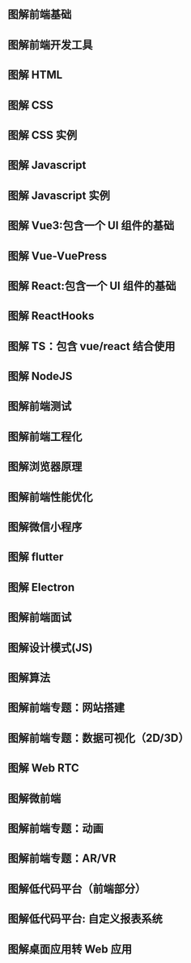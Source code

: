 ## 图解前端基础

## 图解前端开发工具

## 图解 HTML

## 图解 CSS

## 图解 CSS 实例

## 图解 Javascript

## 图解 Javascript 实例

## 图解 Vue3:包含一个 UI 组件的基础

## 图解 Vue-VuePress

## 图解 React:包含一个 UI 组件的基础

## 图解 ReactHooks

## 图解 TS：包含 vue/react 结合使用

## 图解 NodeJS

## 图解前端测试

## 图解前端工程化

## 图解浏览器原理

## 图解前端性能优化

## 图解微信小程序

## 图解 flutter

## 图解 Electron

## 图解前端面试

## 图解设计模式(JS)

## 图解算法

## 图解前端专题：网站搭建

## 图解前端专题：数据可视化（2D/3D）

## 图解 Web RTC

## 图解微前端

## 图解前端专题：动画

## 图解前端专题：AR/VR

## 图解低代码平台（前端部分）

## 图解低代码平台: 自定义报表系统

## 图解桌面应用转 Web 应用
